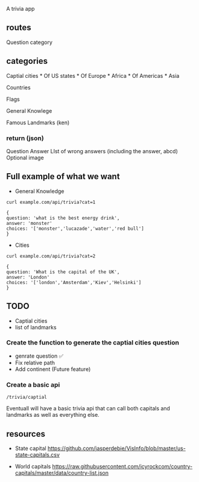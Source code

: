  A trivia app


## routes

Question
category

## categories


Captial cities
    * Of US states
    * Of Europe
    * Africa
    * Of Americas
    * Asia

Countries

Flags

General Knowlege

Famous Landmarks (ken)


### return (json)

Question
Answer
LIst of wrong answers (including the answer, abcd)
Optional image


## Full example of what we want

* General Knowledge
```
curl example.com/api/trivia?cat=1

{
question: 'what is the best energy drink',
answer: 'monster'
choices: '['monster','lucazade','water','red bull']
}

```

* Cities

```
curl example.com/api/trivia?cat=2

{
question: 'What is the capital of the UK',
answer: 'London'
choices: '['london','Amsterdam','Kiev','Helsinki']
}
```

## TODO

* Captial cities
* list of landmarks

### Create the function to generate the captial cities question 


* genrate question ✅
* Fix relative path
* Add continent (Future feature)


### Create a basic api 

```
/trivia/captial
```

Eventuall will have a basic trivia api that can call both capitals and
landmarks as well as everything else.




## resources

* State capital
  <https://github.com/jasperdebie/VisInfo/blob/master/us-state-capitals.csv>

* World capitals
  <https://raw.githubusercontent.com/icyrockcom/country-capitals/master/data/country-list.json>







